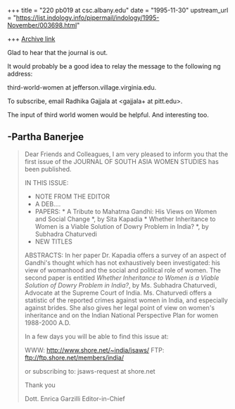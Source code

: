 +++
title = "220 pb019 at csc.albany.edu"
date = "1995-11-30"
upstream_url = "https://list.indology.info/pipermail/indology/1995-November/003698.html"

+++
[Archive link](https://list.indology.info/pipermail/indology/1995-November/003698.html)

Glad to hear that the journal is out.

It would probably be a good idea to relay the message to the following ng
address:

third-world-women at jefferson.village.virginia.edu.

To subscribe, email Radhika Gajjala at <gajjala+ at pitt.edu>.

The input of third world women would be helpful. And interesting too.


-Partha Banerjee
----------------------------------------------------------------------------
>Dear Friends and Colleagues,
>I am very pleased to inform you that the
>first issue of the JOURNAL  OF  SOUTH  ASIA  WOMEN  STUDIES has been
>published.
>
>IN THIS ISSUE:
>
>- NOTE FROM THE EDITOR
>- A DEB....
>- PAPERS: * A Tribute to Mahatma Gandhi: His Views on
>            Women and Social Change *, by Sita Kapadia
>          * Whether Inheritance to Women is a Viable
>            Solution of Dowry Problem in India? *, by
>            Subhadra Chaturvedi
>- NEW TITLES
>
>ABSTRACTS:
>In her paper Dr. Kapadia offers a survey of an
>aspect of Gandhi's thought which has not exhaustively been
>investigated: his view of womanhood and the social and political
>role of women.
>The second paper is entitled *Whether Inheritance to Women is a
>Viable Solution of Dowry Problem in India?*, by Ms. Subhadra
>Chaturvedi, Advocate at the Supreme Court of India.
>Ms. Chaturvedi offers a statistic of the reported crimes against
>women in India, and especially against brides. She also gives her legal
>point of view on women's inheritance and on the Indian National
>Perspective Plan for women 1988-2000 A.D.
>
>In a few days you will be able to find this issue at:
>
>WWW: http://www.shore.net/~india/jsaws/
>FTP: ftp://ftp.shore.net/members/india/
>
>or subscribing to:
>jsaws-request at shore.net
>
>
>Thank you
>
>Dott. Enrica Garzilli
>Editor-in-Chief
>







